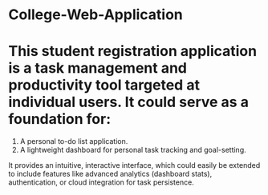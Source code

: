 # College-Web-Application

# This student registration application is a task management and productivity tool targeted at individual users. It could serve as a foundation for:

1. A personal to-do list application.
2. A lightweight dashboard for personal task tracking and goal-setting.

It provides an intuitive, interactive interface, which could easily be extended to include features like advanced analytics (dashboard stats), authentication, or cloud integration for task persistence.
